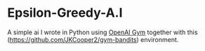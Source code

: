 # Epsilon-Greedy-A.I
A simple ai I wrote in Python using <a href="https://gym.openai.com/">OpenAI Gym</a> together with this (https://github.com/JKCooper2/gym-bandits) environment.
